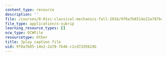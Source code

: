 ```yaml
---
content_type: resource
description: ''
file: /courses/8-01sc-classical-mechanics-fall-2016/9f0a7b8514e22a787b46c1cd72d5624b_mqFIqnCPak.srt
file_type: application/x-subrip
learning_resource_types: []
ocw_type: OCWFile
resourcetype: Other
title: 3play caption file
uid: 9f0a7b85-14e2-2a78-7b46-c1cd72d5624b
---
```


